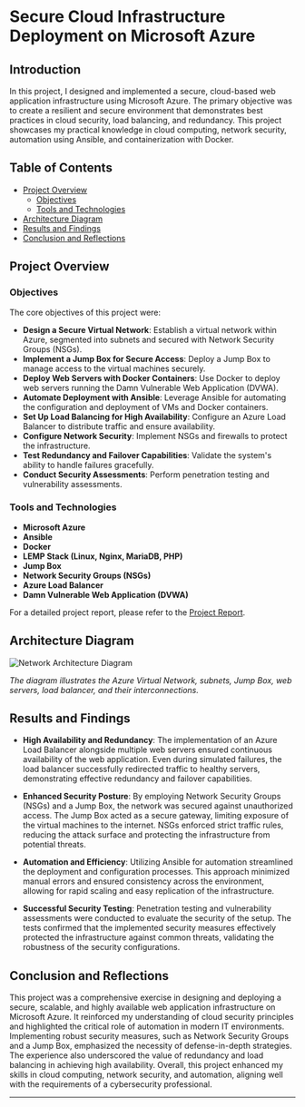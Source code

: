 # **Secure Cloud Infrastructure Deployment on Microsoft Azure**

## **Introduction**

In this project, I designed and implemented a secure, cloud-based web application infrastructure using Microsoft Azure. The primary objective was to create a resilient and secure environment that demonstrates best practices in cloud security, load balancing, and redundancy. This project showcases my practical knowledge in cloud computing, network security, automation using Ansible, and containerization with Docker.

## **Table of Contents**

- [Project Overview](#project-overview)
  - [Objectives](#objectives)
  - [Tools and Technologies](#tools-and-technologies)
- [Architecture Diagram](#architecture-diagram)
- [Results and Findings](#results-and-findings)
- [Conclusion and Reflections](#conclusion-and-reflections)

## **Project Overview**

### **Objectives**

The core objectives of this project were:

- **Design a Secure Virtual Network**: Establish a virtual network within Azure, segmented into subnets and secured with Network Security Groups (NSGs).
- **Implement a Jump Box for Secure Access**: Deploy a Jump Box to manage access to the virtual machines securely.
- **Deploy Web Servers with Docker Containers**: Use Docker to deploy web servers running the Damn Vulnerable Web Application (DVWA).
- **Automate Deployment with Ansible**: Leverage Ansible for automating the configuration and deployment of VMs and Docker containers.
- **Set Up Load Balancing for High Availability**: Configure an Azure Load Balancer to distribute traffic and ensure availability.
- **Configure Network Security**: Implement NSGs and firewalls to protect the infrastructure.
- **Test Redundancy and Failover Capabilities**: Validate the system's ability to handle failures gracefully.
- **Conduct Security Assessments**: Perform penetration testing and vulnerability assessments.

### **Tools and Technologies**

- **Microsoft Azure**
- **Ansible**
- **Docker**
- **LEMP Stack (Linux, Nginx, MariaDB, PHP)**
- **Jump Box**
- **Network Security Groups (NSGs)**
- **Azure Load Balancer**
- **Damn Vulnerable Web Application (DVWA)**

For a detailed project report, please refer to the [Project Report](docs/Project_Report.md).

## **Architecture Diagram**

![Network Architecture Diagram](images/Network_Diagram.png)

*The diagram illustrates the Azure Virtual Network, subnets, Jump Box, web servers, load balancer, and their interconnections.*

## **Results and Findings**

- **High Availability and Redundancy**: The implementation of an Azure Load Balancer alongside multiple web servers ensured continuous availability of the web application. Even during simulated failures, the load balancer successfully redirected traffic to healthy servers, demonstrating effective redundancy and failover capabilities.

- **Enhanced Security Posture**: By employing Network Security Groups (NSGs) and a Jump Box, the network was secured against unauthorized access. The Jump Box acted as a secure gateway, limiting exposure of the virtual machines to the internet. NSGs enforced strict traffic rules, reducing the attack surface and protecting the infrastructure from potential threats.

- **Automation and Efficiency**: Utilizing Ansible for automation streamlined the deployment and configuration processes. This approach minimized manual errors and ensured consistency across the environment, allowing for rapid scaling and easy replication of the infrastructure.

- **Successful Security Testing**: Penetration testing and vulnerability assessments were conducted to evaluate the security of the setup. The tests confirmed that the implemented security measures effectively protected the infrastructure against common threats, validating the robustness of the security configurations.

## **Conclusion and Reflections**

This project was a comprehensive exercise in designing and deploying a secure, scalable, and highly available web application infrastructure on Microsoft Azure. It reinforced my understanding of cloud security principles and highlighted the critical role of automation in modern IT environments. Implementing robust security measures, such as Network Security Groups and a Jump Box, emphasized the necessity of defense-in-depth strategies. The experience also underscored the value of redundancy and load balancing in achieving high availability. Overall, this project enhanced my skills in cloud computing, network security, and automation, aligning well with the requirements of a cybersecurity professional.

---
